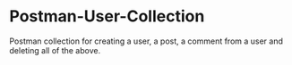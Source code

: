 # Postman-User-Collection
Postman collection for creating a user, a post, a comment from a user and deleting all of the above.
